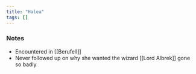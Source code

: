 ```yaml
---
title: "Halea"
tags: []
---
```


### Notes 

- Encountered in [[Berufell]]
- Never followed up on why she wanted the wizard [[Lord Albrek]] gone so badly